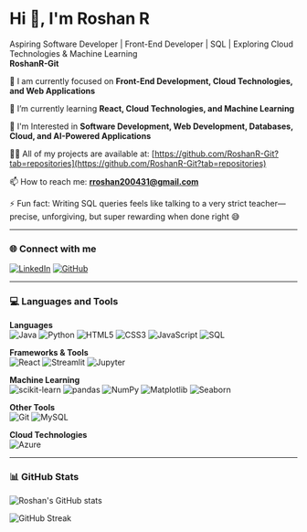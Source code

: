 # Hi 👋, I'm Roshan R
Aspiring Software Developer | Front-End Developer | SQL | Exploring Cloud Technologies & Machine Learning  
**RoshanR-Git**

🔭 I am currently focused on **Front-End Development, Cloud Technologies, and Web Applications**

🌱 I’m currently learning **React, Cloud Technologies, and Machine Learning**

🔭 I'm Interested in **Software Development, Web Development, Databases, Cloud, and AI-Powered Applications**

👨‍💻 All of my projects are available at: [https://github.com/RoshanR-Git?tab=repositories](https://github.com/RoshanR-Git?tab=repositories)

📫 How to reach me: **rroshan200431@gmail.com**

⚡ Fun fact: Writing SQL queries feels like talking to a very strict teacher—precise, unforgiving, but super rewarding when done right 😅

---

### 🌐 Connect with me
[![LinkedIn](https://img.shields.io/badge/LinkedIn-0077B5?style=for-the-badge&logo=linkedin&logoColor=white)](https://www.linkedin.com/in/roshan-rlink) 
[![GitHub](https://img.shields.io/badge/GitHub-181717?style=for-the-badge&logo=github&logoColor=white)](https://github.com/RoshanR-Git)

---

### 💻 Languages and Tools

**Languages**  
![Java](https://img.shields.io/badge/Java-ED8B00?style=for-the-badge&logo=java&logoColor=white) 
![Python](https://img.shields.io/badge/Python-3776AB?style=for-the-badge&logo=python&logoColor=white) 
![HTML5](https://img.shields.io/badge/HTML5-E34F26?style=for-the-badge&logo=html5&logoColor=white) 
![CSS3](https://img.shields.io/badge/CSS3-1572B6?style=for-the-badge&logo=css3&logoColor=white) 
![JavaScript](https://img.shields.io/badge/JavaScript-F7DF1E?style=for-the-badge&logo=javascript&logoColor=black) 
![SQL](https://img.shields.io/badge/SQL-003B57?style=for-the-badge&logo=mysql&logoColor=white)

**Frameworks & Tools**  
![React](https://img.shields.io/badge/React-20232A?style=for-the-badge&logo=react&logoColor=61DAFB) 
![Streamlit](https://img.shields.io/badge/Streamlit-FF4B4B?style=for-the-badge&logo=streamlit&logoColor=white) 
![Jupyter](https://img.shields.io/badge/Jupyter-F37626?style=for-the-badge&logo=jupyter&logoColor=white)

**Machine Learning**  
![scikit-learn](https://img.shields.io/badge/scikit--learn-F7931E?style=for-the-badge&logo=scikit-learn&logoColor=white) 
![pandas](https://img.shields.io/badge/pandas-150458?style=for-the-badge&logo=pandas&logoColor=white) 
![NumPy](https://img.shields.io/badge/NumPy-013243?style=for-the-badge&logo=numpy&logoColor=white) 
![Matplotlib](https://img.shields.io/badge/Matplotlib-11557C?style=for-the-badge&logo=matplotlib&logoColor=white) 
![Seaborn](https://img.shields.io/badge/Seaborn-4E9BCD?style=for-the-badge&logo=python&logoColor=white)

**Other Tools**  
![Git](https://img.shields.io/badge/Git-F05032?style=for-the-badge&logo=git&logoColor=white) 
![MySQL](https://img.shields.io/badge/MySQL-4479A1?style=for-the-badge&logo=mysql&logoColor=white)

**Cloud Technologies**  
![Azure](https://img.shields.io/badge/Azure-0078D4?style=for-the-badge&logo=microsoft-azure&logoColor=white)

---

### 📊 GitHub Stats
![Roshan's GitHub stats](https://github-readme-stats.vercel.app/api?username=RoshanR-Git&show_icons=true&theme=tokyonight)  

![GitHub Streak](https://streak-stats.demolab.com?user=RoshanR-Git&theme=tokyonight&border_radius=5)  


